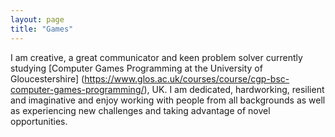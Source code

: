```yaml
---
layout: page
title: "Games"
---
```


I am creative, a great communicator and keen problem solver currently studying [Computer Games Programming at the University of Gloucestershire] (https://www.glos.ac.uk/courses/course/cgp-bsc-computer-games-programming/), UK. 
I am dedicated, hardworking, resilient and imaginative and enjoy working with people from all backgrounds as well as experiencing new challenges and taking advantage of novel opportunities.
